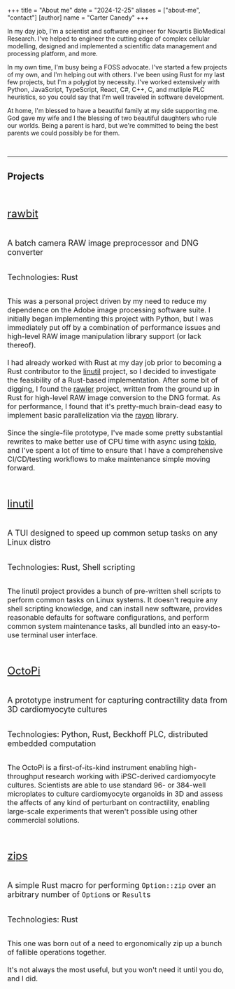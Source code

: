 +++
title = "About me"
date = "2024-12-25"
aliases = ["about-me", "contact"]
[author]
name = "Carter Canedy"
+++

In my day job, I'm a scientist and software engineer for Novartis BioMedical Research.
I've helped to engineer the cutting edge of complex cellular modelling, designed and implemented
a scientific data management and processing platform, and more.

In my own time, I'm busy being a FOSS advocate. I've started a few projects of my own, and
I'm helping out with others. I've been using Rust for my last few projects, but I'm a polyglot
by necessity. I've worked extensively with Python, JavaScript, TypeScript, React, C#, C++,
C, and mutliple PLC heuristics, so you could say that I'm well traveled in software development.

At home, I'm blessed to have a beautiful family at my side supporting me. God gave my wife and I
the blessing of two beautiful daughters who rule our worlds. Being a parent is hard, but we're
committed to being the best parents we could possibly be for them.

<br/>

---

<style>
._content {
    display: flex;
    flex-direction: column;
    justify-items: left;
    padding-top: 0rem;
    padding-bottom: 0rem;
}

._content-item {
    display: flex;
    flex-direction: column;
    justify-content: left;
    margin-top: 0;
    margin-bottom: 0;
    width: 100%;
}

.project-details-heading {
    display: inline-flex;
    font-size: 1.5rem;
    align: center;
}

.project-details-subheading {
    display: block;
    font-size: 1.125rem;
}

.project-details-content {
    display: block;
    font-size: 1rem;
}

</style>

<link rel="stylesheet" href="../css/util.css"/>

<h2 class="my-0" style="margin-top: 2rem">Projects</h2>

<br/>
<div class="_content">
    <div class="_content-item">
        <p class="m-0 project-details-heading"><a href="https://github.com/cartercanedy/rawbit">rawbit</a></p>
        <p class="my-1 project-details-subheading">A batch camera RAW image preprocessor and DNG converter</p>
        <p class="my-1 project-details-subheading">Technologies: Rust</p>
        <p class="m-2 project-details-content">
            This was a personal project driven by my need to reduce my dependence on the Adobe image processing software suite.
            I initially began implementing this project with Python, but I was immediately put off by a combination of performance
            issues and high-level RAW image manipulation library support (or lack thereof).
            <br/><br/>
            I had already worked with Rust at my day job prior to becoming a Rust contributor to the
            <a href="https://github.com/christitustech/linutil">linutil</a>
            project, so I decided to investigate the feasibility of a Rust-based implementation. After some bit of digging, I
            found the
            <a href="https://github.com/dnglab/dnglab/blob/refs/master/rawler">rawler</a>
            project, written from the ground up in Rust for high-level RAW image conversion to the DNG format. As for
            performance, I found that it's pretty-much brain-dead easy to implement basic parallelization via the
            <a href="https://github.com/rayon-rs/rayon">rayon</a>
            library.
            <br/><br/>
            Since the single-file prototype, I've made some pretty substantial rewrites to make better use of CPU time with async using
            <a href="https://github.com/tokio-rs/tokio">tokio</a>,
            and I've spent a lot of time to ensure that I have a comprehensive CI/CD/testing workflows to make maintenance simple
            moving forward.
        </p>
    </div>
    <br/>
    <div class="_content-item">
        <p class="m-0 project-details-heading"><a href="https://github.com/christitustech/linutil">linutil</a></p>
        <p class="my-1 project-details-subheading">A TUI designed to speed up common setup tasks on any Linux distro</p>
        <p class="my-1 project-details-subheading">Technologies: Rust, Shell scripting</p>
        <p class="m-2 project-details-content">
            The linutil project provides a bunch of pre-written shell scripts to perform common tasks on Linux systems. It doesn't require
            any shell scripting knowledge, and can install new software, provides reasonable defaults for software configurations, and
            perform common system maintenance tasks, all bundled into an easy-to-use terminal user interface.
        </p>
    </div>
    <br/>
    <div class="_content-item">
        <p style="text-decoration: underline" class="m-0 project-details-heading">OctoPi</p>
        <p class="my-1 project-details-subheading">A prototype instrument for capturing contractility data from 3D cardiomyocyte cultures</p>
        <p class="my-1 project-details-subheading">Technologies: Python, Rust, Beckhoff PLC, distributed embedded computation</p>
        <p class="m-2 project-details-content">
            The OctoPi is a first-of-its-kind instrument enabling high-throughput research working with iPSC-derived cardiomyocyte cultures.
            Scientists are able to use standard 96- or 384-well microplates to culture cardiomyocyte organoids in 3D and assess the affects of
            any kind of perturbant on contractility, enabling large-scale experiments that weren't possible using other commercial solutions.
        </p>
    </div>
    <br/>
    <div class="_content-item">
        <p class="m-0 project-details-heading"><a href="https://github.com/cartercanedy/zips">zips</a></p>
        <p class="my-1 project-details-subheading">A simple Rust macro for performing <code>Option::zip</code> over an arbitrary number of <code>Option</code>s or <code>Result</code>s</p>
        <p class="my-1 project-details-subheading">Technologies: Rust</p>
        <p class="m-2 project-details-content">
            This one was born out of a need to ergonomically zip up a bunch of fallible operations together.
            <br/><br/>
            It's not always the most useful, but you won't need it until you do, and I did.
        </p>
    </div>
    <br/>
</div>

